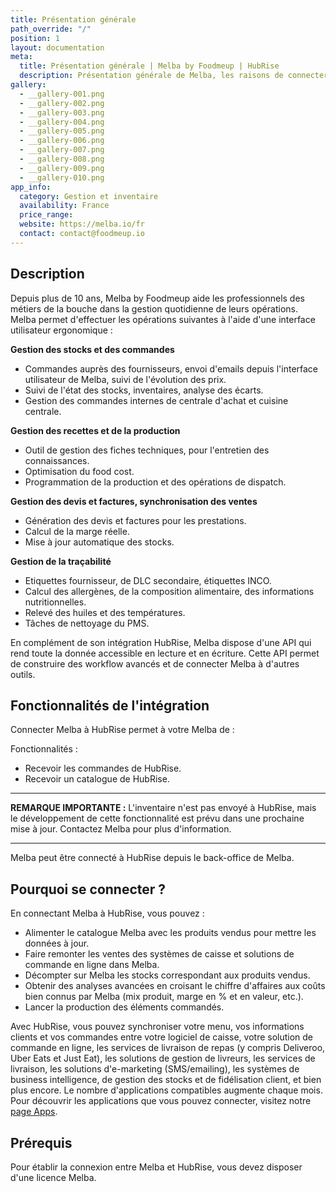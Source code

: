 ```yaml
---
title: Présentation générale
path_override: "/"
position: 1
layout: documentation
meta:
  title: Présentation générale | Melba by Foodmeup | HubRise
  description: Présentation générale de Melba, les raisons de connecter Melba à HubRise et les fonctionnalités de l'intégration avec HubRise.
gallery:
  - __gallery-001.png
  - __gallery-002.png
  - __gallery-003.png
  - __gallery-004.png
  - __gallery-005.png
  - __gallery-006.png
  - __gallery-007.png
  - __gallery-008.png
  - __gallery-009.png
  - __gallery-010.png
app_info:
  category: Gestion et inventaire
  availability: France
  price_range:
  website: https://melba.io/fr
  contact: contact@foodmeup.io
---
```


## Description

Depuis plus de 10 ans, Melba by Foodmeup aide les professionnels des métiers de la bouche dans la gestion quotidienne de leurs opérations. Melba permet d'effectuer les opérations suivantes à l'aide d'une interface utilisateur ergonomique :

**Gestion des stocks et des commandes**

- Commandes auprès des fournisseurs, envoi d'emails depuis l'interface utilisateur de Melba, suivi de l'évolution des prix.
- Suivi de l'état des stocks, inventaires, analyse des écarts.
- Gestion des commandes internes de centrale d'achat et cuisine centrale.

**Gestion des recettes et de la production**

- Outil de gestion des fiches techniques, pour l'entretien des connaissances.
- Optimisation du food cost.
- Programmation de la production et des opérations de dispatch.

**Gestion des devis et factures, synchronisation des ventes**

- Génération des devis et factures pour les prestations.
- Calcul de la marge réelle.
- Mise à jour automatique des stocks.

**Gestion de la traçabilité**

- Etiquettes fournisseur, de DLC secondaire, étiquettes INCO.
- Calcul des allergènes, de la composition alimentaire, des informations nutritionnelles.
- Relevé des huiles et des températures.
- Tâches de nettoyage du PMS.

En complément de son intégration HubRise, Melba dispose d'une API qui rend toute la donnée accessible en lecture et en écriture. Cette API permet de construire des workflow avancés et de connecter Melba à d'autres outils.

## Fonctionnalités de l'intégration

Connecter Melba à HubRise permet à votre Melba de :

Fonctionnalités :

- Recevoir les commandes de HubRise.
- Recevoir un catalogue de HubRise.

---

**REMARQUE IMPORTANTE :** L'inventaire n'est pas envoyé à HubRise, mais le développement de cette fonctionnalité est prévu dans une prochaine mise à jour. Contactez Melba pour plus d'information.

---

Melba peut être connecté à HubRise depuis le back-office de Melba.

## Pourquoi se connecter ?

En connectant Melba à HubRise, vous pouvez :

- Alimenter le catalogue Melba avec les produits vendus pour mettre les données à jour.
- Faire remonter les ventes des systèmes de caisse et solutions de commande en ligne dans Melba.
- Décompter sur Melba les stocks correspondant aux produits vendus.
- Obtenir des analyses avancées en croisant le chiffre d'affaires aux coûts bien connus par Melba (mix produit, marge en % et en valeur, etc.).
- Lancer la production des éléments commandés.

Avec HubRise, vous pouvez synchroniser votre menu, vos informations clients et vos commandes entre votre logiciel de caisse, votre solution de commande en ligne, les services de livraison de repas (y compris Deliveroo, Uber Eats et Just Eat), les solutions de gestion de livreurs, les services de livraison, les solutions d'e-marketing (SMS/emailing), les systèmes de business intelligence, de gestion des stocks et de fidélisation client, et bien plus encore. Le nombre d'applications compatibles augmente chaque mois. Pour découvrir les applications que vous pouvez connecter, visitez notre [page Apps](/apps).

## Prérequis

Pour établir la connexion entre Melba et HubRise, vous devez disposer d'une licence Melba.
